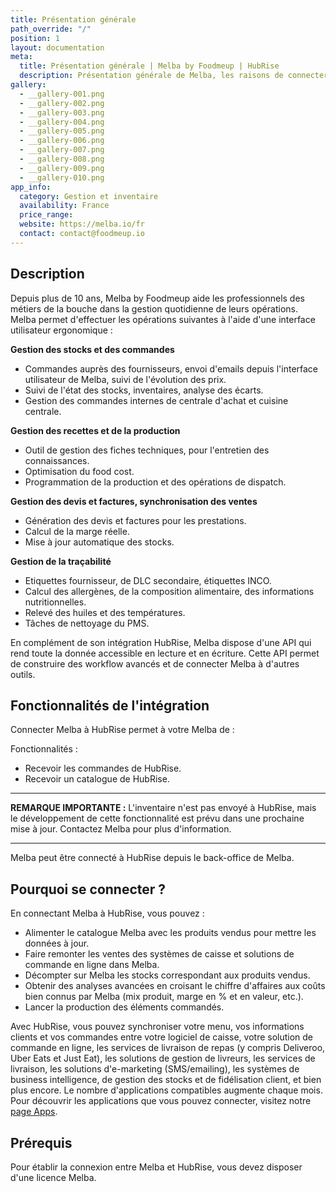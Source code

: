 ```yaml
---
title: Présentation générale
path_override: "/"
position: 1
layout: documentation
meta:
  title: Présentation générale | Melba by Foodmeup | HubRise
  description: Présentation générale de Melba, les raisons de connecter Melba à HubRise et les fonctionnalités de l'intégration avec HubRise.
gallery:
  - __gallery-001.png
  - __gallery-002.png
  - __gallery-003.png
  - __gallery-004.png
  - __gallery-005.png
  - __gallery-006.png
  - __gallery-007.png
  - __gallery-008.png
  - __gallery-009.png
  - __gallery-010.png
app_info:
  category: Gestion et inventaire
  availability: France
  price_range:
  website: https://melba.io/fr
  contact: contact@foodmeup.io
---
```


## Description

Depuis plus de 10 ans, Melba by Foodmeup aide les professionnels des métiers de la bouche dans la gestion quotidienne de leurs opérations. Melba permet d'effectuer les opérations suivantes à l'aide d'une interface utilisateur ergonomique :

**Gestion des stocks et des commandes**

- Commandes auprès des fournisseurs, envoi d'emails depuis l'interface utilisateur de Melba, suivi de l'évolution des prix.
- Suivi de l'état des stocks, inventaires, analyse des écarts.
- Gestion des commandes internes de centrale d'achat et cuisine centrale.

**Gestion des recettes et de la production**

- Outil de gestion des fiches techniques, pour l'entretien des connaissances.
- Optimisation du food cost.
- Programmation de la production et des opérations de dispatch.

**Gestion des devis et factures, synchronisation des ventes**

- Génération des devis et factures pour les prestations.
- Calcul de la marge réelle.
- Mise à jour automatique des stocks.

**Gestion de la traçabilité**

- Etiquettes fournisseur, de DLC secondaire, étiquettes INCO.
- Calcul des allergènes, de la composition alimentaire, des informations nutritionnelles.
- Relevé des huiles et des températures.
- Tâches de nettoyage du PMS.

En complément de son intégration HubRise, Melba dispose d'une API qui rend toute la donnée accessible en lecture et en écriture. Cette API permet de construire des workflow avancés et de connecter Melba à d'autres outils.

## Fonctionnalités de l'intégration

Connecter Melba à HubRise permet à votre Melba de :

Fonctionnalités :

- Recevoir les commandes de HubRise.
- Recevoir un catalogue de HubRise.

---

**REMARQUE IMPORTANTE :** L'inventaire n'est pas envoyé à HubRise, mais le développement de cette fonctionnalité est prévu dans une prochaine mise à jour. Contactez Melba pour plus d'information.

---

Melba peut être connecté à HubRise depuis le back-office de Melba.

## Pourquoi se connecter ?

En connectant Melba à HubRise, vous pouvez :

- Alimenter le catalogue Melba avec les produits vendus pour mettre les données à jour.
- Faire remonter les ventes des systèmes de caisse et solutions de commande en ligne dans Melba.
- Décompter sur Melba les stocks correspondant aux produits vendus.
- Obtenir des analyses avancées en croisant le chiffre d'affaires aux coûts bien connus par Melba (mix produit, marge en % et en valeur, etc.).
- Lancer la production des éléments commandés.

Avec HubRise, vous pouvez synchroniser votre menu, vos informations clients et vos commandes entre votre logiciel de caisse, votre solution de commande en ligne, les services de livraison de repas (y compris Deliveroo, Uber Eats et Just Eat), les solutions de gestion de livreurs, les services de livraison, les solutions d'e-marketing (SMS/emailing), les systèmes de business intelligence, de gestion des stocks et de fidélisation client, et bien plus encore. Le nombre d'applications compatibles augmente chaque mois. Pour découvrir les applications que vous pouvez connecter, visitez notre [page Apps](/apps).

## Prérequis

Pour établir la connexion entre Melba et HubRise, vous devez disposer d'une licence Melba.
